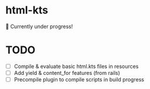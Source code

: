 # html-kts
🚧 Currently under progress!

# TODO
- [ ] Compile & evaluate basic html.kts files in resources
- [ ] Add yield & content_for features (from rails)
- [ ] Precompile plugin to compile scripts in build progress
